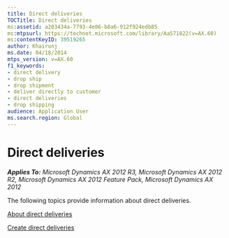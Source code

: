 ```yaml
---
title: Direct deliveries
TOCTitle: Direct deliveries
ms:assetid: a203434a-7793-4e06-b8a6-912f924edb85
ms:mtpsurl: https://technet.microsoft.com/library/Aa571822(v=AX.60)
ms:contentKeyID: 39519265
author: Khairunj
ms.date: 04/18/2014
mtps_version: v=AX.60
f1_keywords:
- direct delivery
- drop ship
- drop shipment
- deliver directly to customer
- direct deliveries
- drop shipping
audience: Application User
ms.search.region: Global
---
```


# Direct deliveries 


_**Applies To:** Microsoft Dynamics AX 2012 R3, Microsoft Dynamics AX 2012 R2, Microsoft Dynamics AX 2012 Feature Pack, Microsoft Dynamics AX 2012_

The following topics provide information about direct deliveries.

[About direct deliveries](about-direct-deliveries.md)

[Create direct deliveries](create-direct-deliveries.md)

  


